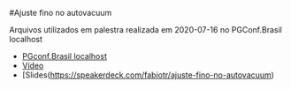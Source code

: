 #Ajuste fino no autovacuum

Arquivos utilizados em palestra realizada em 2020-07-16 no PGConf.Brasil localhost

- [PGconf.Brasil localhost](https://www.pgconf.com.br/2020/)
- [Vídeo](https://www.youtube.com/watch?v=BwjW9Q4jQs8)
- [Slides(https://speakerdeck.com/fabiotr/ajuste-fino-no-autovacuum)
